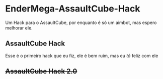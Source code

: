 # EnderMega-AssaultCube-Hack
Um Hack para o AssaultCube, por enquanto é só um aimbot, mas espero melhorar ele.

## AssaultCube Hack
Esse é o primeiro hack que eu fiz, ele é bem ruim, mas eu _tô_ feliz com ele

## ~~AssaultCube Hack 2.0~~
